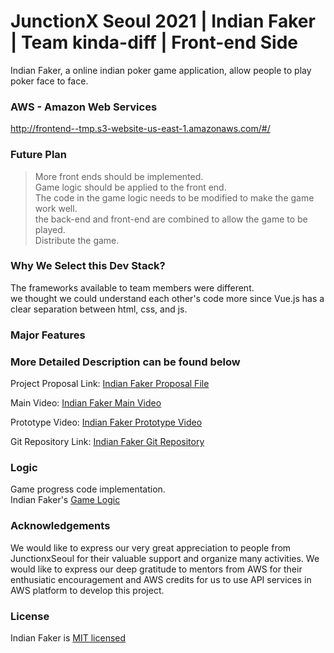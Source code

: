 # JunctionX Seoul 2021 | Indian Faker | Team kinda-diff | Front-end Side

Indian Faker, a online indian poker game application, allow people to play poker face to face.

### AWS - Amazon Web Services
http://frontend--tmp.s3-website-us-east-1.amazonaws.com/#/

### Future Plan
> More front ends should be implemented.<br>
> Game logic should be applied to the front end.<br>
> The code in the game logic needs to be modified to make the game work well.<br>
> the back-end and front-end are combined to allow the game to be played.<br>
> Distribute the game.<br>

### Why We Select this Dev Stack?
The frameworks available to team members were different.<br>
we thought we could understand each other's code more since Vue.js has a clear separation between html, css, and js.<br>

### Major Features

### More Detailed Description can be found below

Project Proposal Link: [Indian Faker Proposal File]()

Main Video: [Indian Faker Main Video]()

Prototype Video: [Indian Faker Prototype Video]()

Git Repository Link: [Indian Faker Git Repository](https://github.com/kinda-diff)

### Logic
Game progress code implementation.<br>
Indian Faker's [Game Logic](https://github.com/kinda-diff/kinda-diff-frontend/blob/main/game_logic.html)


### Acknowledgements

We would like to express our very great appreciation to people from JunctionxSeoul for their valuable support and organize many activities. We would like to express our deep gratitude to mentors from AWS for their enthusiatic encouragement and AWS credits for us to use API services in AWS platform to develop this project.

### License

Indian Faker is [MIT licensed](https://github.com/kinda-diff/kinda-diff-backend/blob/main/LICENSE)

